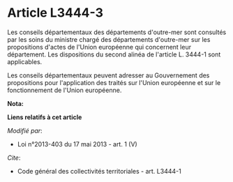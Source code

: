 # Article L3444-3

Les conseils départementaux des départements d'outre-mer sont consultés par les soins du ministre chargé des départements
d'outre-mer sur les propositions d'actes de l'Union européenne qui concernent leur département. Les dispositions du second
alinéa de l'article L. 3444-1 sont applicables. 

Les conseils départementaux peuvent adresser au Gouvernement des propositions pour l'application des traités sur l'Union
européenne et sur le fonctionnement de l'Union européenne.

**Nota:**



**Liens relatifs à cet article**

_Modifié par_:

  - Loi n°2013-403 du 17 mai 2013 - art. 1 (V)

_Cite_:

  - Code général des collectivités territoriales - art. L3444-1
